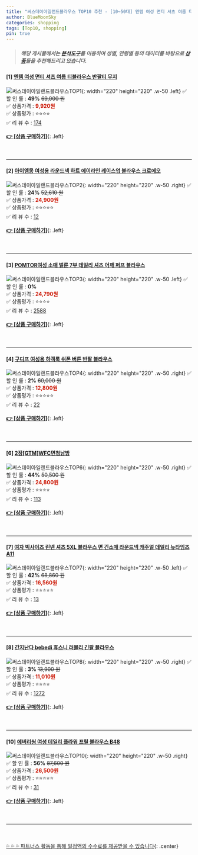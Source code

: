 ```yaml
---
title: "써스데이아일랜드블라우스 TOP10 추천 - [10~50대] 엔템 여성 면티 셔츠 여름 티블라우스 반팔티 무지"
author: BlueMoonSky
categories: shopping
tags: [Top10, shopping]
pin: true
---
```


> ##### 해당 게시물에서는 [**분석도구**](https://itemscout.io/)를 이용하여 **성별**, **연령별** 등의 데이터를 바탕으로 [**상품**](https://link.coupang.com/a/baae76)들을 추천해드리고 있습니다.

#### [1] [엔템 여성 면티 셔츠 여름 티블라우스 반팔티 무지](https://link.coupang.com/re/AFFSDP?lptag=AF5964186&subid=bluemoonsky6999&pageKey=7558488423&traceid=V0-153&itemId=19907936689&vendorItemId=87007913064)
![써스데이아일랜드블라우스TOP1](https://thumbnail10.coupangcdn.com/thumbnails/remote/230x230ex/image/vendor_inventory/20f1/a44fc35fa49d1559b6e8623bca21e735a1216e5588686526f4ad71a6e59b.jpg){: width="220" height="220" .w-50 .left}
✅ 할 인 률 : **49%** ~~<del class="base-price"> 69,000  </del>원~~<br>
✅ 상품가격 : <span style="color:#cb1400"> **9,920원** </span><br>
✅ 상품평가 : ⭐⭐⭐⭐<br>
✅ 리 뷰 수 : [174](https://link.coupang.com/re/AFFSDP?lptag=AF5964186&subid=bluemoonsky6999&pageKey=7558488423&traceid=V0-153&itemId=19907936689&vendorItemId=87007913064)<br>
<br>
[**👉  [상품 구매하기]**](https://link.coupang.com/re/AFFSDP?lptag=AF5964186&subid=bluemoonsky6999&pageKey=7558488423&traceid=V0-153&itemId=19907936689&vendorItemId=87007913064){: .left}
<br>
<br>
<br>

***

#### [2] [아이엠몽 여성용 라운드넥 하트 에이라인 레이스업 블라우스 크로에오](https://link.coupang.com/re/AFFSDP?lptag=AF5964186&subid=bluemoonsky6999&pageKey=6643414788&traceid=V0-153&itemId=15195344706&vendorItemId=83292072194)
![써스데이아일랜드블라우스TOP2](https://thumbnail8.coupangcdn.com/thumbnails/remote/230x230ex/image/vendor_inventory/e744/f8c8528b14569da2d5cdb953c732d6996599acf8599a26efc4f52e089089.jpg){: width="220" height="220" .w-50 .right}
✅ 할 인 률 : **24%** ~~<del class="base-price"> 52,610  </del>원~~<br>
✅ 상품가격 : <span style="color:#cb1400"> **24,900원** </span><br>
✅ 상품평가 : ⭐⭐⭐⭐⭐<br>
✅ 리 뷰 수 : [12](https://link.coupang.com/re/AFFSDP?lptag=AF5964186&subid=bluemoonsky6999&pageKey=6643414788&traceid=V0-153&itemId=15195344706&vendorItemId=83292072194)<br>
<br>
[**👉  [상품 구매하기]**](https://link.coupang.com/re/AFFSDP?lptag=AF5964186&subid=bluemoonsky6999&pageKey=6643414788&traceid=V0-153&itemId=15195344706&vendorItemId=83292072194){: .left}
<br>
<br>
<br>

***

#### [3] [POMTOR여성 소매 벌룬 7부 데일리 셔츠 어깨 퍼프 블라우스](https://link.coupang.com/re/AFFSDP?lptag=AF5964186&subid=bluemoonsky6999&pageKey=7598133837&traceid=V0-153&itemId=20092856663&vendorItemId=87188189412)
![써스데이아일랜드블라우스TOP3](https://thumbnail7.coupangcdn.com/thumbnails/remote/230x230ex/image/vendor_inventory/057a/226e0ddf39165c6a86340c6fc03ada0674a24886539712085685d96e52b5.jpg){: width="220" height="220" .w-50 .left}
✅ 할 인 률 : **0%** <br>
✅ 상품가격 : <span style="color:#cb1400"> **24,790원** </span><br>
✅ 상품평가 : ⭐⭐⭐⭐<br>
✅ 리 뷰 수 : [2588](https://link.coupang.com/re/AFFSDP?lptag=AF5964186&subid=bluemoonsky6999&pageKey=7598133837&traceid=V0-153&itemId=20092856663&vendorItemId=87188189412)<br>
<br>
[**👉  [상품 구매하기]**](https://link.coupang.com/re/AFFSDP?lptag=AF5964186&subid=bluemoonsky6999&pageKey=7598133837&traceid=V0-153&itemId=20092856663&vendorItemId=87188189412){: .left}
<br>
<br>
<br>

***

#### [4] [구디프 여성용 하객룩 쉬폰 버튼 반팔 블라우스](https://link.coupang.com/re/AFFSDP?lptag=AF5964186&subid=bluemoonsky6999&pageKey=7380555749&traceid=V0-153&itemId=19059660816&vendorItemId=86182618721)
![써스데이아일랜드블라우스TOP4](https://thumbnail9.coupangcdn.com/thumbnails/remote/230x230ex/image/rs_quotation_api/kqlfnvyi/f17e286a10df4f4baf3ca7e9a0165f37.jpg){: width="220" height="220" .w-50 .right}
✅ 할 인 률 : **2%** ~~<del class="base-price"> 60,000  </del>원~~<br>
✅ 상품가격 : <span style="color:#cb1400"> **12,800원** </span><br>
✅ 상품평가 : ⭐⭐⭐⭐⭐<br>
✅ 리 뷰 수 : [22](https://link.coupang.com/re/AFFSDP?lptag=AF5964186&subid=bluemoonsky6999&pageKey=7380555749&traceid=V0-153&itemId=19059660816&vendorItemId=86182618721)<br>
<br>
[**👉  [상품 구매하기]**](https://link.coupang.com/re/AFFSDP?lptag=AF5964186&subid=bluemoonsky6999&pageKey=7380555749&traceid=V0-153&itemId=19059660816&vendorItemId=86182618721){: .left}
<br>
<br>
<br>

***

#### [6] [2장[GTM]WFC면청남방](https://link.coupang.com/re/AFFSDP?lptag=AF5964186&subid=bluemoonsky6999&pageKey=6091215333&traceid=V0-153&itemId=11356957399&vendorItemId=78633324181)
![써스데이아일랜드블라우스TOP6](https://thumbnail7.coupangcdn.com/thumbnails/remote/230x230ex/image/vendor_inventory/789f/e42d8658d5a443c9491d1c413d4f04f22b0ade443aa17a0da8194b6ab56f.jpg){: width="220" height="220" .w-50 .right}
✅ 할 인 률 : **44%** ~~<del class="base-price"> 50,500  </del>원~~<br>
✅ 상품가격 : <span style="color:#cb1400"> **24,800원** </span><br>
✅ 상품평가 : ⭐⭐⭐⭐<br>
✅ 리 뷰 수 : [113](https://link.coupang.com/re/AFFSDP?lptag=AF5964186&subid=bluemoonsky6999&pageKey=6091215333&traceid=V0-153&itemId=11356957399&vendorItemId=78633324181)<br>
<br>
[**👉  [상품 구매하기]**](https://link.coupang.com/re/AFFSDP?lptag=AF5964186&subid=bluemoonsky6999&pageKey=6091215333&traceid=V0-153&itemId=11356957399&vendorItemId=78633324181){: .left}
<br>
<br>
<br>

***

#### [7] [여자 빅사이즈 린넨 셔츠 5XL 블라우스 면 긴소매 라운드넥 캐주얼 데일리 뉴타임즈 A11](https://link.coupang.com/re/AFFSDP?lptag=AF5964186&subid=bluemoonsky6999&pageKey=6297734452&traceid=V0-153&itemId=13005529743&vendorItemId=85200298720)
![써스데이아일랜드블라우스TOP7](https://thumbnail10.coupangcdn.com/thumbnails/remote/230x230ex/image/vendor_inventory/7d0f/da01757a4e9ce15c4cd47bddeef7076800d77309f58d1ed548579f64299d.jpg){: width="220" height="220" .w-50 .left}
✅ 할 인 률 : **42%** ~~<del class="base-price"> 68,860  </del>원~~<br>
✅ 상품가격 : <span style="color:#cb1400"> **16,560원** </span><br>
✅ 상품평가 : ⭐⭐⭐⭐⭐<br>
✅ 리 뷰 수 : [13](https://link.coupang.com/re/AFFSDP?lptag=AF5964186&subid=bluemoonsky6999&pageKey=6297734452&traceid=V0-153&itemId=13005529743&vendorItemId=85200298720)<br>
<br>
[**👉  [상품 구매하기]**](https://link.coupang.com/re/AFFSDP?lptag=AF5964186&subid=bluemoonsky6999&pageKey=6297734452&traceid=V0-153&itemId=13005529743&vendorItemId=85200298720){: .left}
<br>
<br>
<br>

***

#### [8] [간지난다 bebedi 휴스니 러블리 긴팔 블라우스](https://link.coupang.com/re/AFFSDP?lptag=AF5964186&subid=bluemoonsky6999&pageKey=6059772812&traceid=V0-153&itemId=19788707568&vendorItemId=86891373068)
![써스데이아일랜드블라우스TOP8](https://thumbnail10.coupangcdn.com/thumbnails/remote/230x230ex/image/vendor_inventory/3bd1/b0d95f34354088a60eccac2fc45b54c7f2810d98c44c214ad7c066e93632.png){: width="220" height="220" .w-50 .right}
✅ 할 인 률 : **3%** ~~<del class="base-price"> 13,900  </del>원~~<br>
✅ 상품가격 : <span style="color:#cb1400"> **11,010원** </span><br>
✅ 상품평가 : ⭐⭐⭐⭐<br>
✅ 리 뷰 수 : [1272](https://link.coupang.com/re/AFFSDP?lptag=AF5964186&subid=bluemoonsky6999&pageKey=6059772812&traceid=V0-153&itemId=19788707568&vendorItemId=86891373068)<br>
<br>
[**👉  [상품 구매하기]**](https://link.coupang.com/re/AFFSDP?lptag=AF5964186&subid=bluemoonsky6999&pageKey=6059772812&traceid=V0-153&itemId=19788707568&vendorItemId=86891373068){: .left}
<br>
<br>
<br>

***

#### [10] [에버리씽 여성 데일리 플라워 프릴 블라우스 B48](https://link.coupang.com/re/AFFSDP?lptag=AF5964186&subid=bluemoonsky6999&pageKey=7227695648&traceid=V0-153&itemId=18332071252&vendorItemId=85476590490)
![써스데이아일랜드블라우스TOP10](https://thumbnail10.coupangcdn.com/thumbnails/remote/230x230ex/image/vendor_inventory/0bb7/d019abc49cdf46fb69ad2aed74726396876190ffa8788b69317ec2b66ec9.png){: width="220" height="220" .w-50 .right}
✅ 할 인 률 : **56%** ~~<del class="base-price"> 87,600  </del>원~~<br>
✅ 상품가격 : <span style="color:#cb1400"> **26,500원** </span><br>
✅ 상품평가 : ⭐⭐⭐⭐⭐<br>
✅ 리 뷰 수 : [31](https://link.coupang.com/re/AFFSDP?lptag=AF5964186&subid=bluemoonsky6999&pageKey=7227695648&traceid=V0-153&itemId=18332071252&vendorItemId=85476590490)<br>
<br>
[**👉  [상품 구매하기]**](https://link.coupang.com/re/AFFSDP?lptag=AF5964186&subid=bluemoonsky6999&pageKey=7227695648&traceid=V0-153&itemId=18332071252&vendorItemId=85476590490){: .left}
<br>
<br>
<br>

***
<br><br>[💦 💦 💦 파트너스 활동을 통해 일정액의 수수료를 제공받을 수 있습니다](https://link.coupang.com/a/baae76){: .center}